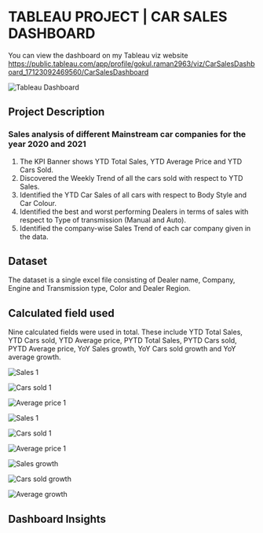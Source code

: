 # TABLEAU PROJECT | CAR SALES DASHBOARD
You can view the dashboard on my Tableau viz website https://public.tableau.com/app/profile/gokul.raman2963/viz/CarSalesDashboard_17123092469560/CarSalesDashboard

![Tableau Dashboard](https://github.com/Gokul-Raman-98/Tableau-Projects/assets/168402268/0c253ebf-c47d-4e65-b94d-72970d2be015)

## Project Description
### Sales analysis of different Mainstream car companies for the year 2020 and 2021

1. The KPI Banner shows YTD Total Sales, YTD Average Price and YTD Cars Sold.
2. Discovered the Weekly Trend of all the cars sold with respect to YTD Sales.
3. Identified the YTD Car Sales of all cars with respect to Body Style and Car Colour.
4. Identified the best and worst performing Dealers in terms of sales with respect to Type of transmission (Manual and Auto).
5. Identified the company-wise Sales Trend of each car company given in the data.

## Dataset
The dataset is a single excel file consisting of Dealer name, Company, Engine and Transmission type, Color and Dealer Region.

## Calculated field used
Nine calculated fields were used in total. These include YTD Total Sales, YTD Cars sold, YTD Average price, PYTD Total Sales, PYTD Cars sold, PYTD Average price, YoY Sales growth, YoY Cars sold growth and YoY average growth. 

![Sales 1](https://github.com/Gokul-Raman-98/Tableau-Projects/assets/168402268/807a3e48-1bc2-41cb-bb25-c9fb6dc04675)

![Cars sold 1](https://github.com/Gokul-Raman-98/Tableau-Projects/assets/168402268/74b85604-d2f5-4e3f-8855-1c51bf0060be)

![Average price 1](https://github.com/Gokul-Raman-98/Tableau-Projects/assets/168402268/ff2a0b08-487a-4fc4-9834-fb91808c4f66)

![Sales 1](https://github.com/Gokul-Raman-98/Tableau-Projects/assets/168402268/5e6ae5f9-cd27-40c7-bae7-63c32eb80e93)

![Cars sold 1](https://github.com/Gokul-Raman-98/Tableau-Projects/assets/168402268/b00e3e0f-74de-4390-8e4e-0ddff0c7ce6f)

![Average price 1](https://github.com/Gokul-Raman-98/Tableau-Projects/assets/168402268/cc059d2f-b71b-4a75-9010-a552727c70cd)

![Sales growth](https://github.com/Gokul-Raman-98/Tableau-Projects/assets/168402268/95392f77-3d4d-4e5f-b5c6-a61eeada9db4)

![Cars sold growth](https://github.com/Gokul-Raman-98/Tableau-Projects/assets/168402268/8fa5c775-206e-43ad-a0f9-11722301b993)

![Average growth](https://github.com/Gokul-Raman-98/Tableau-Projects/assets/168402268/8be04f51-efdd-4bb3-8838-8bb58ac27681)

## Dashboard Insights


